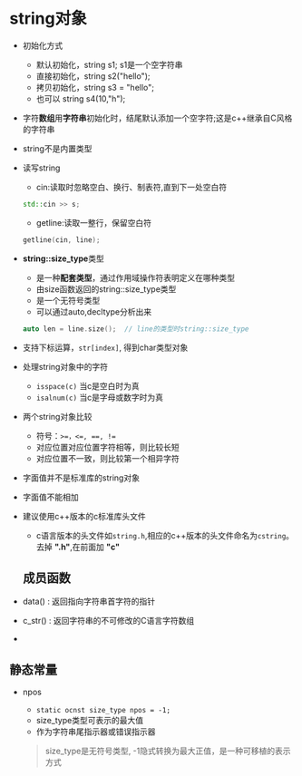 # string对象

- 初始化方式
  - 默认初始化，string s1; s1是一个空字符串
  - 直接初始化，string s2("hello");
  - 拷贝初始化，string s3 = "hello";
  - 也可以 string s4(10,"h");
- 字符**数组**用**字符串**初始化时，结尾默认添加一个空字符;这是c++继承自C风格的字符串
- string不是内置类型
- 读写string
  - cin:读取时忽略空白、换行、制表符,直到下一处空白符

  ```c++
  std::cin >> s;
  ```

  - getline:读取一整行，保留空白符

  ```c++
  getline(cin, line);
  ```

- **string::size_type**类型
  - 是一种**配套类型**，通过作用域操作符表明定义在哪种类型
  - 由size函数返回的string::size_type类型
  - 是一个无符号类型
  - 可以通过auto,decltype分析出来

  ```c++
  auto len = line.size();  // line的类型时string::size_type
  ```

- 支持下标运算，`str[index]`,  得到char类型对象
- 处理string对象中的字符
  - `isspace(c)` 当c是空白时为真
  - `isalnum(c)` 当c是字母或数字时为真
- 两个string对象比较
  - 符号：`>=，<=, ==, !=`
  - 对应位置对应位置字符相等，则比较长短
  - 对应位置不一致，则比较第一个相异字符
- 字面值并不是标准库的string对象
- 字面值不能相加
- 建议使用c++版本的c标准库头文件
  - c语言版本的头文件如`string.h`,相应的c++版本的头文件命名为`cstring`。去掉 **".h"**,在前面加 **"c"**

  ## 成员函数

- data() : 返回指向字符串首字符的指针
- c_str() : 返回字符串的不可修改的C语言字符数组
- 

## 静态常量

- npos
  - `static ocnst size_type npos = -1;`
  - size_type类型可表示的最大值
  - 作为字符串尾指示器或错误指示器
  
  > size_type是无符号类型, -1隐式转换为最大正值，是一种可移植的表示方式

  